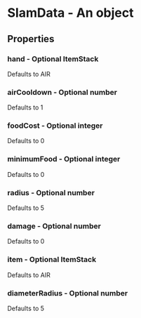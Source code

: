 

# SlamData - An object



## Properties



### hand - Optional ItemStack



Defaults to AIR



### airCooldown - Optional number



Defaults to 1



### foodCost - Optional integer



Defaults to 0



### minimumFood - Optional integer



Defaults to 0



### radius - Optional number



Defaults to 5



### damage - Optional number



Defaults to 0



### item - Optional ItemStack



Defaults to AIR



### diameterRadius - Optional number



Defaults to 5

